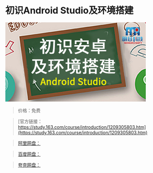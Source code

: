 # 初识Android Studio及环境搭建

![img](../../../assets/study163/free/6b49b0b713f748fd893b7b9e95ad4a3b.jpg)

> 价格：免费

> [官方链接：https://study.163.com/course/introduction/1209305803.htm](https://study.163.com/course/introduction/1209305803.htm)

> [阿里网盘：]()

> [百度网盘：]()

> [夸克网盘：]()
